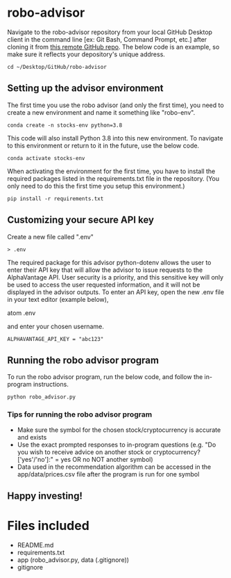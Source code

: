# robo-advisor
Navigate to the robo-advisor repository from your local GitHub Desktop client in the command line [ex: Git Bash, Command Prompt, etc.] after cloning it from [this remote GitHub repo](https://github.com/kmace999/robo-advisor). The below code is an example, so make sure it reflects your depository's unique address.

`cd ~/Desktop/GitHub/robo-advisor`

## Setting up the advisor environment
The first time you use the robo advisor (and only the first time), you need to create a new environment and name it something like "robo-env".

`conda create -n stocks-env python=3.8`

This code will also install Python 3.8 into this new environment. To navigate to this environment or return to it in the future, use the below code.

`conda activate stocks-env`

When activating the environment for the first time, you have to install the required packages listed in the requirements.txt file in the repository. (You only need to do this the first time you setup this environment.)

`pip install -r requirements.txt`

## Customizing your secure API key

Create a new file called ".env"

`> .env`

The required package for this advisor python-dotenv allows the user to enter their API key that will allow the advisor to issue requests to the AlphaVantage API. User security is a priority, and this sensitive key will only be used to access the user requested information, and it will not be displayed in the advisor outputs. To enter an API key, open the new .env file in your text editor (example below),

atom .env

and enter your chosen username.

`ALPHAVANTAGE_API_KEY = "abc123"`

## Running the robo advisor program
To run the robo advisor program, run the below code, and follow the in-program instructions.

`python robo_advisor.py`

### Tips for running the robo advisor program
- Make sure the symbol for the chosen stock/cryptocurrency is accurate and exists
- Use the exact prompted responses to in-program questions (e.g. "Do you wish to receive advice on another stock or cryptocurrency? ['yes'/'no']:" = yes OR no NOT another symbol)
- Data used in the recommendation algorithm can be accessed in the app/data/prices.csv file after the program is run for one symbol

## Happy investing!

# Files included
- README.md
- requirements.txt
- app (robo_advisor.py, data (.gitignore))
- gitignore
